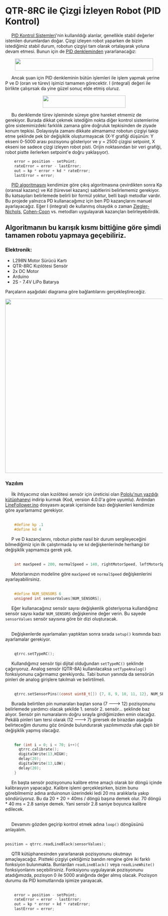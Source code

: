 # QTR-8RC ile Çizgi İzleyen Robot (PID Kontrol)

&nbsp;&nbsp;&nbsp;&nbsp; [PID Kontrol Sistemleri](https://en.wikipedia.org/wiki/PID_controller)'nin kullanıldığı alanlar, genellikle stabil değerler istenilen durumlardan doğar. Çizgi izleyen robot yaparken de bizim istediğimiz stabil durum, robotun çizgiyi tam olarak ortalayarak yoluna devam etmesi. Bunun için de [PID denkleminden](https://en.wikipedia.org/wiki/PID_controller#Mathematical_form) yararlanacağız:

<p align="center"><img src="https://raw.githubusercontent.com/MuhammedSGonul/Arduino-Projects/main/QTRSensor/PIDEquation.png" height="39" width="442"></p>

&nbsp;&nbsp;&nbsp;&nbsp; Ancak şuan için PID denkleminin bütün işlemleri ile işlem yapmak yerine P ve D (oran ve türev) işimizi tamamen görecektir. I (integral) değeri ile birlikte çalışırsak da yine güzel sonuç elde etmiş oluruz. 

<p align="center"><img src="https://raw.githubusercontent.com/MuhammedSGonul/Arduino-Projects/main/QTRSensor/PDEquation.png" height="39" width="265"></p>

&nbsp;&nbsp;&nbsp;&nbsp; Bu denklemde türev işleminde süreye göre hareket etmemiz de gerekiyor. Burada dikkat çekmek istediğim nokta diğer kontrol sistemlerine göre sistemimizdeki farklılık zamana göre doğruluk tepkisinden de ziyade konum tepkisi. Dolayısıyla zamanı dikkate almamamız robotun çizgiyi takip etme şeklinde pek bir değişiklik oluşturmayacak (X-Y grafiği düşünün: Y ekseni 0-5000 arası pozisyonu gösteriyor ve y = 2500 çizgisi setpoint, X ekseni ise sadece çizgi izleyen robot pisti. Orijin noktasından bir veri grafiği, robot pistte ilerlerken setpoint'e doğru yaklaşıyor).

```python
    error = position - setPoint;  
    rateError = error - lastError;
    out = kp * error + kd * rateError;
    lastError = error;
```

&nbsp;&nbsp;&nbsp;&nbsp; [PID algoritmasını](https://en.wikipedia.org/wiki/PID_controller#Pseudocode) kendimize göre çıkış algoritmasına çevirdikten sonra Kp (oransal kazanç) ve Kd (türevsel kazanç) sabitlerini belirlememiz gerekiyor. Bu katsayıları belirlemede belirli bir formül yoktur, belli başlı metodlar vardır. Bu projede yalnızca PD kullanacağımız için ben PD kazançlarını manuel ayarlayacağız. Eğer I (integral) de kullanmış olsaydık o zaman [Ziegler-Nichols](https://en.wikipedia.org/wiki/Ziegler–Nichols_method), [Cohen-Coon](https://en.wikipedia.org/wiki/PID_controller#Cohen–Coon_parameters) vs. metodları uygulayarak kazançları belirleyebilirdik.

## Algoritmanın bu karışık kısmı bittiğine göre şimdi tamamen robotu yapmaya geçebiliriz.

### Elektronik: 
* L298N Motor Sürücü Kartı
* QTR-8RC Kızılötesi Sensör
* 2x DC Motor
* Arduino
* 2S - 7.4V LiPo Batarya

Parçaların aşağıdaki diagrama göre bağlantılarını gerçekleştireceğiz.
<p align="center"><img src="https://raw.githubusercontent.com/MuhammedSGonul/Arduino-Projects/main/QTRSensor/Diagram.png" height= "555" width= "768"></p>

### Yazılım
&nbsp;&nbsp;&nbsp;&nbsp; İlk ihtiyacımız olan kızılötesi sensör için üreticisi olan [Pololu'nun yazdığı kütüphaneyi](https://github.com/pololu/qtr-sensors-arduino) indirip kurmak (Kod, version 4.0.0'a göre uyumlu). Ardından [LineFollower.ino](https://github.com/MuhammedSGonul/Arduino-rojects/blob/main/QTRSensor/LineFollower/LineFollower.ino) dosyasını açarak içerisinde bazı değişkenleri kendimize göre ayarlamamız gerekiyor. 
<br/><br/>

```c
    #define kp .1
    #define kd 4
```

&nbsp;&nbsp;&nbsp;&nbsp; P ve D kazançlarını, robotun pistte nasıl bir durum sergileyeceğini bilmediğimiz için ilk çalıştırmada <code>kp</code> ve <code>kd</code> değişkenlerinde herhangi bir değişiklik yapmamıza gerek yok.
<br/><br/>

```c
    int maxSpeed = 200, normalSpeed = 140, rightMotorSpeed, leftMotorSpeed;
```

&nbsp;&nbsp;&nbsp;&nbsp; Motorlarınızın modeline göre <code>maxSpeed</code> ve <code>normalSpeed</code> değişkenlerini ayarlayabilirsiniz.
<br/><br/>

```c
    #define NUM_SENSORS 6
    unsigned int sensorValues[NUM_SENSORS];
```

&nbsp;&nbsp;&nbsp;&nbsp; Eğer kullanacağınız sensör sayısı değişkenlik gösteriyorsa kullandığınız sensör sayısı kadar <code>NUM_SENSORS</code> değişkenine değer verin. Bu sayede <code>sensorValues</code> sensör sayısına göre bir dizi oluşturacak.
<br/><br/>

&nbsp;&nbsp;&nbsp;&nbsp; Değişkenlerde ayarlamaları yaptıktan sonra sırada <code>setup()</code> kısmında bazı ayarlamalar gerekiyor.
<br/><br/>

```c
    qtrrc.setTypeRC();
```

&nbsp;&nbsp;&nbsp;&nbsp; Kullandığımız sensör tipi dijital olduğundan <code>setTypeRC()</code> şeklinde çağırıyoruz. Analog sensör (QTR-8A) kullanılacaksa <code>setTypeAnalog()</code> fonksiyonunu çağırmamız gerekiyordu. Tabi bunun yanında da sensörün pinleri de analog girişlere takılmalı ve belirtilmeli.
<br/><br/>

```c
    qtrrc.setSensorPins((const uint8_t[]) {7, 8, 9, 10, 11, 12}, NUM_SENSORS);
```

&nbsp;&nbsp;&nbsp;&nbsp; Burada belirtilen pin numaraları baştan sona (7 ---> 12) pozisyonunu belirlemede yardımcı olacak şekilde 1. sensör 2. sensör... şeklinde baz alıyor. Sensör pin numaralarını doğru sırayla girdiğimizden emin olacağız. Pekâlâ pinleri tam tersi olarak (12 ---> 7) girersek de birazdan aşağıda belirteceğim durumu göz önünde bulundurarak yazılımımızda ufak çaplı bir değişiklik yapmış olacağız.
<br/><br/>

```c
    for (int i = 0; i < 70; i++){
      qtrrc.calibrate();
      digitalWrite(13,HIGH);
      delay(20);
      digitalWrite(13,LOW);
      delay(20);       
    }
```

&nbsp;&nbsp;&nbsp;&nbsp; En başta sensör pozisyonunu kalibre etme amaçlı olarak bir döngü içinde kalibrasyon yapacağız. Kalibre işlemi gerçekleşirken, bizim bunu görebilmemiz adına arduinonun üzerindeki ledi 20 ms aralıklarla yakıp söndürüyoruz. Bu da 20 + 20 = 40ms / döngü başına demek olur. 70 döngü * 40 ms = 2.8 saniye demek. Yani sensör 2.8 saniye boyunca kalibre edilecek.
<br/><br/>

&nbsp;&nbsp;&nbsp;&nbsp; Devamını gözden geçirip kontrol etmek adına <code>loop()</code> döngüsünü anlayalım.
<br/><br/>

```c
position = qtrrc.readLineBlack(sensorValues); 
```

&nbsp;&nbsp;&nbsp;&nbsp; QTR kütüphanesinden yararlanarak pozisyonunu okutmayı amaçlayacağız. Pistteki çizgiyi çektiğimiz bandın rengine göre iki farklı fonksiyon bulunmakta. Bunlardan <code>readLineBlack()</code> veya <code>readLineWhite()</code> fonksiyonlarını seçebilirsiniz. Fonksiyonu uygulayarak pozisyonunu atadığımızda, pozisyon 0 ile 5000 aralığında değer almış olacak. Pozisyon durumu da PID komutlarında işimize yarayacak.
<br/><br/>

```python
    error = position - setPoint;  
    rateError = error - lastError;
    out = kp * error + kd * rateError;
    lastError = error;
```
